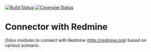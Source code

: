 [![Build Status](https://travis-ci.org/OCA/connector-redmine.svg?branch=11.0)](https://travis-ci.org/OCA/connector-redmine)
[![Coverage Status](https://coveralls.io/repos/OCA/connector-redmine/badge.png?branch=11.0)](https://coveralls.io/r/OCA/connector-redmine?branch=11.0)

# Connector with Redmine 

Odoo modules to connect with Redmine (http://redmine.org) based on various scenario.


